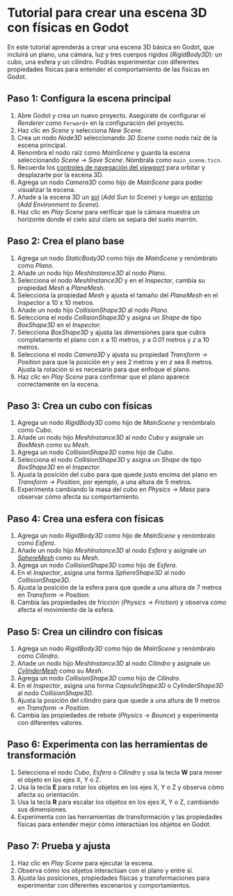# Tutorial para crear una escena 3D con físicas en Godot

En este tutorial aprenderás a crear una escena 3D básica en Godot, que incluirá un plano, una cámara, luz y tres cuerpos rígidos (_RigidBody3D_): un cubo, una esfera y un cilindro. Podrás experimentar con diferentes propiedades físicas para entender el comportamiento de las físicas en Godot.

## Paso 1: Configura la escena principal

1. Abre Godot y crea un nuevo proyecto. Asegúrate de configurar el _Renderer_ como `Forward+` en la configuración del proyecto.
2. Haz clic en _Scene_ y selecciona _New Scene_.
3. Crea un nodo _Node3D_ seleccionando _3D Scene_ como nodo raíz de la escena principal.
4. Renombra el nodo raíz como _MainScene_ y guarda la escena seleccionando _Scene → Save Scene_. Nómbrala como `main_scene.tscn`.
5. Recuerda los [controles de navegación del _viewport_][T01] para orbitar y desplazarte por la escena 3D.
6. Agrega un nodo _Camera3D_ como hijo de _MainScene_ para poder visualizar la escena.
7. Añade a la escena 3D un [sol][T02] (_Add Sun to Scene_) y luego un [entorno][T03] (_Add Environment to Scene_).
8. Haz clic en _Play Scene_ para verificar que la cámara muestra un horizonte donde el cielo azul claro se separa del suelo marrón.

## Paso 2: Crea el plano base

1. Agrega un nodo _StaticBody3D_ como hijo de _MainScene_ y renómbralo como _Plano_.
2. Añade un nodo hijo _MeshInstance3D_ al nodo _Plano_.
3. Selecciona el nodo _MeshInstance3D_ y en el _Inspector_, cambia su propiedad _Mesh_ a _PlaneMesh_.
4. Selecciona la propiedad _Mesh_ y ajusta el tamaño del _PlaneMesh_ en el _Inspector_ a 10 x 10 metros.
5. Añade un nodo hijo _CollisionShape3D_ al nodo _Plano_.
6. Selecciona el nodo _CollisionShape3D_ y asigna un _Shape_ de tipo _BoxShape3D_ en el _Inspector_.
7. Selecciona _BoxShape3D_ y ajusta las dimensiones para que cubra completamente el plano con _x_ a 10 metros, _y_ a _0.01_ metros y _z_ a 10 metros.
8. Selecciona el nodo _Camera3D_ y ajusta su propiedad _Transform → Position_ para que la posición en _y_ sea 2 metros y en _z_ sea 8 metros. Ajusta la rotación si es necesario para que enfoque el plano.
9. Haz clic en _Play Scene_ para confirmar que el plano aparece correctamente en la escena.

## Paso 3: Crea un cubo con físicas

1. Agrega un nodo _RigidBody3D_ como hijo de _MainScene_ y renómbralo como _Cubo_.
2. Añade un nodo hijo _MeshInstance3D_ al nodo _Cubo_ y asígnale un _BoxMesh_ como su _Mesh_.
3. Agrega un nodo _CollisionShape3D_ como hijo de _Cubo_.
6. Selecciona el nodo _CollisionShape3D_ y asigna un _Shape_ de tipo _BoxShape3D_ en el _Inspector_.
5. Ajusta la posición del cubo para que quede justo encima del plano en _Transform → Position_, por ejemplo, a una altura de 5 metros.
6. Experimenta cambiando la masa del cubo en _Physics → Mass_ para observar cómo afecta su comportamiento.

## Paso 4: Crea una esfera con físicas

1. Agrega un nodo _RigidBody3D_ como hijo de _MainScene_ y renómbralo como _Esfera_.
2. Añade un nodo hijo _MeshInstance3D_ al nodo _Esfera_ y asígnale un [_SphereMesh_][T07] como su _Mesh_.
3. Agrega un nodo _CollisionShape3D_ como hijo de _Esfera_.
4. En el _Inspector_, asigna una forma _SphereShape3D_ al nodo _CollisionShape3D_.
5. Ajusta la posición de la esfera para que quede a una altura de 7 metros en _Transform → Position_.
6. Cambia las propiedades de fricción (_Physics → Friction_) y observa cómo afecta el movimiento de la esfera.

## Paso 5: Crea un cilindro con físicas

1. Agrega un nodo _RigidBody3D_ como hijo de _MainScene_ y renómbralo como _Cilindro_.
2. Añade un nodo hijo _MeshInstance3D_ al nodo _Cilindro_ y asígnale un [_CylinderMesh_][T07] como su _Mesh_.
3. Agrega un nodo _CollisionShape3D_ como hijo de _Cilindro_.
4. En el _Inspector_, asigna una forma _CapsuleShape3D_ o _CylinderShape3D_ al nodo _CollisionShape3D_.
5. Ajusta la posición del cilindro para que quede a una altura de 9 metros en _Transform → Position_.
6. Cambia las propiedades de rebote (_Physics → Bounce_) y experimenta con diferentes valores.

## Paso 6: Experimenta con las herramientas de transformación

1. Selecciona el nodo _Cubo_, _Esfera_ o _Cilindro_ y usa la tecla **W** para mover el objeto en los ejes X, Y o Z.
2. Usa la tecla **E** para rotar los objetos en los ejes X, Y o Z y observa cómo afecta su orientación.
3. Usa la tecla **R** para escalar los objetos en los ejes X, Y o Z, cambiando sus dimensiones.
4. Experimenta con las herramientas de transformación y las propiedades físicas para entender mejor cómo interactúan los objetos en Godot.

## Paso 7: Prueba y ajusta

1. Haz clic en _Play Scene_ para ejecutar la escena.
2. Observa cómo los objetos interactúan con el plano y entre sí.
3. Ajusta las posiciones, propiedades físicas y transformaciones para experimentar con diferentes escenarios y comportamientos.

[T01]: https://github.com/milq/milq.github.io/blob/master/cursos/godot/tutorials/3d_viewport_navigation_controls.md
[T02]: https://raw.githubusercontent.com/milq/milq.github.io/refs/heads/master/cursos/godot/images/add_sun_to_scene.png
[T03]: https://raw.githubusercontent.com/milq/milq.github.io/refs/heads/master/cursos/godot/images/add_environment_to_scene.png
[T07]: https://raw.githubusercontent.com/milq/milq.github.io/refs/heads/master/cursos/pria/src/godot/tutoriales/primera_escena_3d_3.png
[T08]: https://raw.githubusercontent.com/milq/milq.github.io/refs/heads/master/cursos/pria/src/godot/tutoriales/primera_escena_3d_4.png
[T09]: https://raw.githubusercontent.com/milq/milq.github.io/refs/heads/master/cursos/pria/src/godot/tutoriales/primera_escena_3d_5.png
